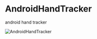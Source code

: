# AndroidHandTracker
android hand tracker


![AndroidHandTracker](http://vgifbot.online/gif/BAACAgQAAxkBAAFAu4JhlAAB4DvKW-9OyutlJszexA8vgLcAAloOAAK50qBQNCn2fkfLOGQiBA_1637089552.85.gif)
